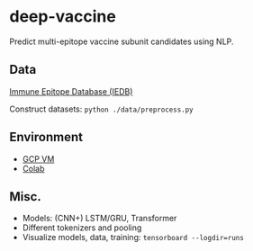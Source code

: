 # deep-vaccine
Predict multi-epitope vaccine subunit candidates using NLP.
## Data
[Immune Epitope Database (IEDB)](https://www.iedb.org/)

Construct datasets: `python ./data/preprocess.py`
## Environment
- [GCP VM](https://console.cloud.google.com/marketplace/product/click-to-deploy-images/deeplearning)
- [Colab](https://colab.research.google.com/)
## Misc.
- Models: (CNN+) LSTM/GRU, Transformer
- Different tokenizers and pooling
- Visualize models, data, training: `tensorboard --logdir=runs`